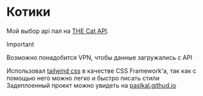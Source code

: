 # Котики

Мой выбор api пал на [THE Cat API](https://thecatapi.com).<br>

> [!IMPORTANT]  
> Возможно понадобится VPN, чтобы данные загружались с API<br>

Использовал [tailwind css](https://tailwindcss.com/) в качестве CSS Framework'а, так как с помощью него можно легко и быстро писать стили<br>
Задеплоенный проект можно увидеть на [paslkal.githud.io](https://paslkal.github.io/vk-intern-challenge/)

